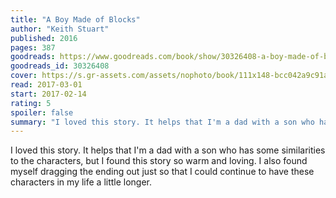 ```yaml
---
title: "A Boy Made of Blocks"
author: "Keith Stuart"
published: 2016
pages: 387
goodreads: https://www.goodreads.com/book/show/30326408-a-boy-made-of-blocks
goodreads_id: 30326408
cover: https://s.gr-assets.com/assets/nophoto/book/111x148-bcc042a9c91a29c1d680899eff700a03.png
read: 2017-03-01
start: 2017-02-14
rating: 5
spoiler: false
summary: "I loved this story. It helps that I'm a dad with a son who has some similarities to the characters, but I found this story so warm and loving. I also found myself dragging the ending out just so that I could continue to have these characters in my life a little longer."
---
```


I loved this story. It helps that I'm a dad with a son who has some similarities to the characters, but I found this story so warm and loving. I also found myself dragging the ending out just so that I could continue to have these characters in my life a little longer.
